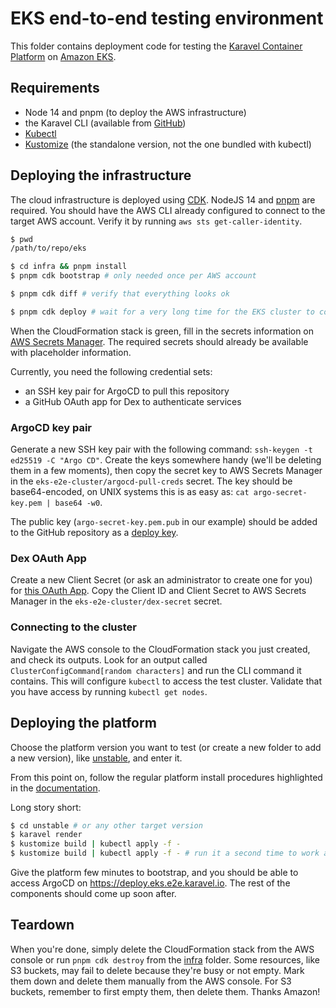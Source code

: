 # EKS end-to-end testing environment

This folder contains deployment code for testing the [Karavel Container Platform] on [Amazon EKS].

## Requirements

- Node 14 and pnpm (to deploy the AWS infrastructure)
- the Karavel CLI (available from [GitHub](https://github.com/karavel-io/cli/actions/runs/1320466073))
- [Kubectl](https://kubernetes.io/docs/tasks/tools/)
- [Kustomize](https://kustomize.io/) (the standalone version, not the one bundled with kubectl)

## Deploying the infrastructure

The cloud infrastructure is deployed using [CDK]. NodeJS 14 and [pnpm] are required. You should have the AWS CLI already
configured to connect to the target AWS account. Verify it by running `aws sts get-caller-identity`.

```bash
$ pwd
/path/to/repo/eks

$ cd infra && pnpm install
$ pnpm cdk bootstrap # only needed once per AWS account

$ pnpm cdk diff # verify that everything looks ok

$ pnpm cdk deploy # wait for a very long time for the EKS cluster to come up.
```

When the CloudFormation stack is green, fill in the secrets information on [AWS Secrets Manager]. The required secrets
should already be available with placeholder information.

Currently, you need the following credential sets:
- an SSH key pair for ArgoCD to pull this repository
- a GitHub OAuth app for Dex to authenticate services

### ArgoCD key pair

Generate a new SSH key pair with the following command: `ssh-keygen -t ed25519 -C "Argo CD"`.
Create the keys somewhere handy (we'll be deleting them in a few moments), then copy the secret key to AWS Secrets Manager
in the `eks-e2e-cluster/argocd-pull-creds` secret. The key should be base64-encoded, on UNIX systems this is as easy as:
`cat argo-secret-key.pem | base64 -w0`.

The public key (`argo-secret-key.pem.pub` in our example) should be added to the GitHub repository as a [deploy key](https://github.com/karavel-io/platform-e2e/settings/keys).

### Dex OAuth App

Create a new Client Secret (or ask an administrator to create one for you) for [this OAuth App](https://github.com/organizations/karavel-io/settings/applications/1728020).
Copy the Client ID and Client Secret to AWS Secrets Manager in the `eks-e2e-cluster/dex-secret` secret.

### Connecting to the cluster

Navigate the AWS console to the CloudFormation stack you just created, and check its outputs. Look for an output called `ClusterConfigCommand[random characters]`
and run the CLI command it contains. This will configure `kubectl` to access the test cluster. Validate that you have access by
running `kubectl get nodes`.

## Deploying the platform

Choose the platform version you want to test (or create a new folder to add a new version), like [unstable](unstable), and enter it.

From this point on, follow the regular platform install procedures highlighted in the [documentation](https://platform.karavel.io/docs).

Long story short:

```bash
$ cd unstable # or any other target version
$ karavel render
$ kustomize build | kubectl apply -f -
$ kustomize build | kubectl apply -f - # run it a second time to work around some race conditions between resources in kubectl
```

Give the platform few minutes to bootstrap, and you should be able to access ArgoCD on https://deploy.eks.e2e.karavel.io. 
The rest of the components should come up soon after.

## Teardown

When you're done, simply delete the CloudFormation stack from the AWS console or run `pnpm cdk destroy` from the [infra](infra)
folder. Some resources, like S3 buckets, may fail to delete because they're busy or not empty. Mark them down and delete them
manually from the AWS console. For S3 buckets, remember to first empty them, then delete them. Thanks Amazon!

[Karavel Container Platform]: https://platform.karavel.io
[Amazon EKS]: https://aws.amazon.com/eks/
[CDK]: https://docs.aws.amazon.com/cdk/latest/guide/home.html
[pnpm]: https://pnpm.io
[AWS Secrets Manager]: https://aws.amazon.com/secrets-manager
